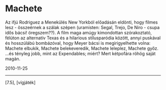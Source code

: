 # Machete

Az ifjú Rodriguez a Menekülés New Yorkból előadásán eldönti, hogy filmes lesz - összeérnek a szálak szépen (uramisten: Segal, Trejo, De Niro - csupa idős bácsi! öregszem??). A film maga amúgy kimondottan szórakoztató, félúton az alternatív Texas és a hilarious stílusparódia között, annyi puskával és hosszúlábú bombázóval, hogy Meyer bácsi is megirigyelhette volna: Machete elbukik, Machete belekeveredik, Machete leleplez, Machete győz. ...és tényleg jobb, mint az Expendables; miért? Mert kétpofára röhög saját magán.

2010-11-25 

----

[7.5], [vígjáték]